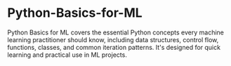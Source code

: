 # Python-Basics-for-ML
Python Basics for ML covers the essential Python concepts every machine learning practitioner should know, including data structures, control flow, functions, classes, and common iteration patterns. It's designed for quick learning and practical use in ML projects.
